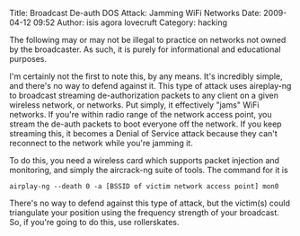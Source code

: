 Title: Broadcast De-auth DOS Attack: Jamming WiFi Networks
Date: 2009-04-12 09:52
Author: isis agora lovecruft
Category: hacking

The following may or may not be illegal to practice on networks not
owned by the broadcaster. As such, it is purely for informational and
educational purposes.

I'm certainly not the first to note this, by any means. It's incredibly
simple, and there's no way to defend against it. This type of attack uses
aireplay-ng to broadcast streaming de-authorization packets to any client on a
given wireless network, or networks. Put simply, it effectively "jams" WiFi
networks. If you're within radio range of the network access point, you stream
the de-auth packets to boot everyone off the network. If you keep streaming
this, it becomes a Denial of Service attack because they can't reconnect to
the network while you're jamming it.

To do this, you need a wireless card which supports packet injection and
monitoring, and simply the aircrack-ng suite of tools. The command for
it is

    airplay-ng --death 0 -a [BSSID of victim network access point] mon0

There's no way to defend against this type of attack, but the victim(s)
could triangulate your position using the frequency strength of your
broadcast. So, if you're going to do this, use rollerskates.

